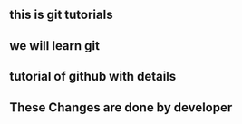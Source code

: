 ## this is git tutorials 
## we will learn git
## tutorial of github with details
## These Changes are done by developer
